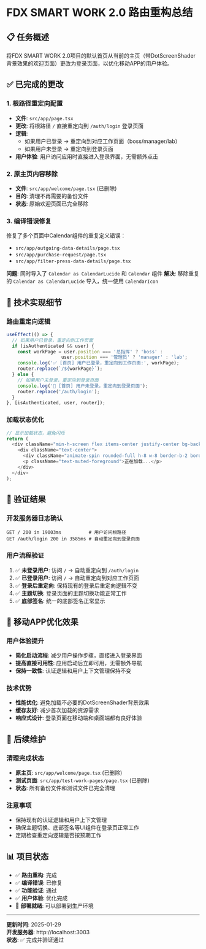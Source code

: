 # FDX SMART WORK 2.0 路由重构总结

## 📋 任务概述

将FDX SMART WORK 2.0项目的默认首页从当前的主页（带DotScreenShader背景效果的欢迎页面）更改为登录页面，以优化移动APP的用户体验。

## ✅ 已完成的更改

### 1. **根路径重定向配置**
- **文件**: `src/app/page.tsx`
- **更改**: 将根路径 `/` 直接重定向到 `/auth/login` 登录页面
- **逻辑**: 
  - 如果用户已登录 → 重定向到对应工作页面（boss/manager/lab）
  - 如果用户未登录 → 重定向到登录页面
- **用户体验**: 用户访问应用时直接进入登录界面，无需额外点击

### 2. **原主页内容移除**
- **文件**: `src/app/welcome/page.tsx` (已删除)
- **目的**: 清理不再需要的备份文件
- **状态**: 原始欢迎页面已完全移除

### 3. **编译错误修复**
修复了多个页面中Calendar组件的重复定义错误：
- `src/app/outgoing-data-details/page.tsx`
- `src/app/purchase-request/page.tsx`
- `src/app/filter-press-data-details/page.tsx`

**问题**: 同时导入了 `Calendar as CalendarLucide` 和 `Calendar` 组件
**解决**: 移除重复的 `Calendar as CalendarLucide` 导入，统一使用 `CalendarIcon`

## 🎯 技术实现细节

### 路由重定向逻辑
```typescript
useEffect(() => {
  // 如果用户已登录，重定向到工作页面
  if (isAuthenticated && user) {
    const workPage = user.position === '总指挥' ? 'boss' :
                    user.position === '管理员' ? 'manager' : 'lab';
    console.log('✅ [首页] 用户已登录，重定向到工作页面:', workPage);
    router.replace(`/${workPage}`);
  } else {
    // 如果用户未登录，重定向到登录页面
    console.log('🔄 [首页] 用户未登录，重定向到登录页面');
    router.replace('/auth/login');
  }
}, [isAuthenticated, user, router]);
```

### 加载状态优化
```typescript
// 显示加载状态，避免闪烁
return (
  <div className="min-h-screen flex items-center justify-center bg-background">
    <div className="text-center">
      <div className="animate-spin rounded-full h-8 w-8 border-b-2 border-primary mx-auto mb-4"></div>
      <p className="text-muted-foreground">正在加载...</p>
    </div>
  </div>
);
```

## 🚀 验证结果

### 开发服务器日志确认
```
GET / 200 in 19003ms          # 用户访问根路径
GET /auth/login 200 in 3585ms # 自动重定向到登录页面
```

### 用户流程验证
1. ✅ **未登录用户**: 访问 `/` → 自动重定向到 `/auth/login`
2. ✅ **已登录用户**: 访问 `/` → 自动重定向到对应工作页面
3. ✅ **登录后重定向**: 保持现有的登录后重定向逻辑不变
4. ✅ **主题切换**: 登录页面的主题切换功能正常工作
5. ✅ **底部签名**: 统一的底部签名正常显示

## 📱 移动APP优化效果

### 用户体验提升
- **简化启动流程**: 减少用户操作步骤，直接进入登录界面
- **提高直接可用性**: 应用启动后立即可用，无需额外导航
- **保持一致性**: 认证逻辑和用户上下文管理保持不变

### 技术优势
- **性能优化**: 避免加载不必要的DotScreenShader背景效果
- **缓存友好**: 减少首次加载的资源需求
- **响应式设计**: 登录页面在移动端和桌面端都有良好体验

## 🔧 后续维护

### 清理完成状态
- **原主页**: `src/app/welcome/page.tsx` (已删除)
- **测试页面**: `src/app/test-work-pages/page.tsx` (已删除)
- **状态**: 所有备份文件和测试文件已完全清理

### 注意事项
- 保持现有的认证逻辑和用户上下文管理
- 确保主题切换、底部签名等UI组件在登录页正常工作
- 定期检查重定向逻辑是否按预期工作

## 📊 项目状态

- ✅ **路由重构**: 完成
- ✅ **编译错误**: 已修复
- ✅ **功能验证**: 通过
- ✅ **用户体验**: 优化完成
- 🚀 **部署就绪**: 可以部署到生产环境

---

**更新时间**: 2025-01-29  
**开发服务器**: http://localhost:3003  
**状态**: ✅ 完成并验证通过
